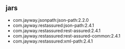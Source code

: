 ## jars
- com.jayway.jsonpath:json-path:2.2.0
- com.jayway.restassured:json-path:2.4.1
- com.jayway.restassured:rest-assured:2.4.1
- com.jayway.restassured:rest-assured-common:2.4.1
- com.jayway.restassured:xml-path:2.4.1